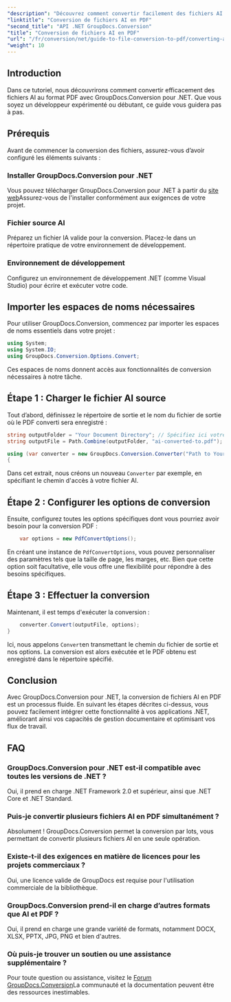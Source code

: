 ```yaml
---
"description": "Découvrez comment convertir facilement des fichiers AI au format PDF grâce à GroupDocs.Conversion pour .NET. Ce tutoriel vous guide tout au long de l'installation, de la configuration du code et de la conversion."
"linktitle": "Conversion de fichiers AI en PDF"
"second_title": "API .NET GroupDocs.Conversion"
"title": "Conversion de fichiers AI en PDF"
"url": "/fr/conversion/net/guide-to-file-conversion-to-pdf/converting-ai-to-pdf/"
"weight": 10
---
```


## Introduction

Dans ce tutoriel, nous découvrirons comment convertir efficacement des fichiers AI au format PDF avec GroupDocs.Conversion pour .NET. Que vous soyez un développeur expérimenté ou débutant, ce guide vous guidera pas à pas.

## Prérequis

Avant de commencer la conversion des fichiers, assurez-vous d’avoir configuré les éléments suivants :

### Installer GroupDocs.Conversion pour .NET

Vous pouvez télécharger GroupDocs.Conversion pour .NET à partir du [site web](https://releases.groupdocs.com/conversion/net/)Assurez-vous de l'installer conformément aux exigences de votre projet.

### Fichier source AI

Préparez un fichier IA valide pour la conversion. Placez-le dans un répertoire pratique de votre environnement de développement.

### Environnement de développement

Configurez un environnement de développement .NET (comme Visual Studio) pour écrire et exécuter votre code.

## Importer les espaces de noms nécessaires

Pour utiliser GroupDocs.Conversion, commencez par importer les espaces de noms essentiels dans votre projet :

```csharp
using System;
using System.IO;
using GroupDocs.Conversion.Options.Convert;
```
Ces espaces de noms donnent accès aux fonctionnalités de conversion nécessaires à notre tâche.

## Étape 1 : Charger le fichier AI source

Tout d’abord, définissez le répertoire de sortie et le nom du fichier de sortie où le PDF converti sera enregistré :

```csharp
string outputFolder = "Your Document Directory"; // Spécifiez ici votre répertoire de documents
string outputFile = Path.Combine(outputFolder, "ai-converted-to.pdf");

using (var converter = new GroupDocs.Conversion.Converter("Path to Your AI File"))
{
```

Dans cet extrait, nous créons un nouveau `Converter` par exemple, en spécifiant le chemin d'accès à votre fichier AI.

## Étape 2 : Configurer les options de conversion

Ensuite, configurez toutes les options spécifiques dont vous pourriez avoir besoin pour la conversion PDF :

```csharp
    var options = new PdfConvertOptions();
```
En créant une instance de `PdfConvertOptions`, vous pouvez personnaliser des paramètres tels que la taille de page, les marges, etc. Bien que cette option soit facultative, elle vous offre une flexibilité pour répondre à des besoins spécifiques.

## Étape 3 : Effectuer la conversion

Maintenant, il est temps d'exécuter la conversion :

```csharp
    converter.Convert(outputFile, options);
}
```
Ici, nous appelons `Convert`en transmettant le chemin du fichier de sortie et nos options. La conversion est alors exécutée et le PDF obtenu est enregistré dans le répertoire spécifié.

## Conclusion

Avec GroupDocs.Conversion pour .NET, la conversion de fichiers AI en PDF est un processus fluide. En suivant les étapes décrites ci-dessus, vous pouvez facilement intégrer cette fonctionnalité à vos applications .NET, améliorant ainsi vos capacités de gestion documentaire et optimisant vos flux de travail.

## FAQ

### GroupDocs.Conversion pour .NET est-il compatible avec toutes les versions de .NET ?

Oui, il prend en charge .NET Framework 2.0 et supérieur, ainsi que .NET Core et .NET Standard.

### Puis-je convertir plusieurs fichiers AI en PDF simultanément ?

Absolument ! GroupDocs.Conversion permet la conversion par lots, vous permettant de convertir plusieurs fichiers AI en une seule opération.

### Existe-t-il des exigences en matière de licences pour les projets commerciaux ?

Oui, une licence valide de GroupDocs est requise pour l'utilisation commerciale de la bibliothèque.

### GroupDocs.Conversion prend-il en charge d’autres formats que AI et PDF ?

Oui, il prend en charge une grande variété de formats, notamment DOCX, XLSX, PPTX, JPG, PNG et bien d'autres.

### Où puis-je trouver un soutien ou une assistance supplémentaire ?

Pour toute question ou assistance, visitez le [Forum GroupDocs.Conversion](https://forum.groupdocs.com/c/conversion/11)La communauté et la documentation peuvent être des ressources inestimables.